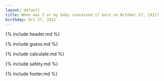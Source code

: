 ```yaml
---
layout: default
title: When was I or my baby conceived if born on October 27, 1912?
birthday: Oct 27, 1912
---
```


{% include header.md %}

{% include guess.md %}

{% include calculate.md %}

{% include safety.md %}

{% include footer.md %}



